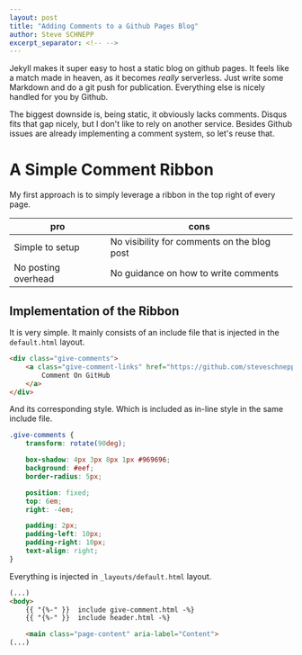 ```yaml
---
layout: post
title: "Adding Comments to a Github Pages Blog"
author: Steve SCHNEPP
excerpt_separator: <!-- -->
---
```


Jekyll makes it super easy to host a static blog on github pages. It feels like
a match made in heaven, as it becomes _really_ serverless. Just write some
Markdown and do a git push for publication. Everything else is nicely handled
for you by Github.

The biggest downside is, being static, it obviously lacks comments. Disqus fits
that gap nicely, but I don't like to rely on another service. Besides Github
issues are already implementing a comment system, so let's reuse that.

<!-- -->

# A Simple Comment Ribbon

My first approach is to simply leverage a ribbon in the top right of every
page.

| pro | cons |
|-----|------|
| Simple to setup | No visibility for comments on the blog post |
| No posting overhead | No guidance on how to write comments  |

## Implementation of the Ribbon

It is very simple. It mainly consists of an include file that is injected in the `default.html` layout.


```html
<div class="give-comments">
	<a class="give-comment-links" href="https://github.com/steveschnepp/blog.pwkf.org/issues">
		Comment On GitHub
	</a>
</div>
```

And its corresponding style. Which is included as in-line style in the same include file.

```css
.give-comments {
	transform: rotate(90deg);

	box-shadow: 4px 3px 8px 1px #969696;
	background: #eef;
	border-radius: 5px;

	position: fixed;
	top: 6em;
	right: -4em;

	padding: 2px;
	padding-left: 10px;
	padding-right: 10px;
	text-align: right;
}
```

Everything is injected in `_layouts/default.html` layout.

```html
(...)
<body>
	{{ "{%-" }}  include give-comment.html -%}
	{{ "{%-" }}  include header.html -%}

	<main class="page-content" aria-label="Content">
(...)
```
